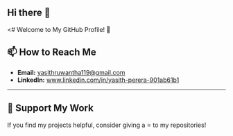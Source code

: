 ## Hi there 👋

<# Welcome to My GitHub Profile! 👋

## 📫 How to Reach Me
- **Email:** yasithruwantha119@gmail.com
- **LinkedIn:** www.linkedin.com/in/yasith-perera-901ab61b1

---------------------------------------------------------------------------

## 💖 Support My Work
If you find my projects helpful, consider giving a ⭐ to my repositories!
